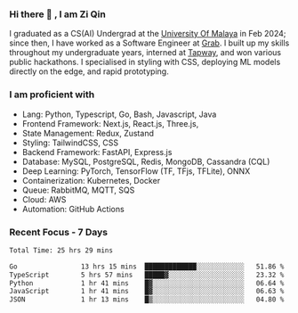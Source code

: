 <!-- <img height="180rem" width="100%" src="https://github.com/ziqinyeow/ziqinyeow/blob/main/header.png?raw=true" /> -->

### Hi there 👋 , I am Zi Qin
<!-- ![visitors](https://visitor-badge.glitch.me/badge?page_id=page.id) -->

I graduated as a CS(AI) Undergrad at the [University Of Malaya](https://www.um.edu.my/) in Feb 2024; since then, I have worked as a Software Engineer at [Grab](https://www.grab.com/my/). I built up my skills throughout my undergraduate years, interned at [Tapway](https://gotapway.com/), and won various public hackathons. I specialised in styling with CSS, deploying ML models directly on the edge, and rapid prototyping.

### I am proficient with

- Lang: Python, Typescript, Go, Bash, Javascript, Java
- Frontend Framework: Next.js, React.js, Three.js,
- State Management: Redux, Zustand
- Styling: TailwindCSS, CSS
- Backend Framework: FastAPI, Express.js
- Database: MySQL, PostgreSQL, Redis, MongoDB, Cassandra (CQL)
- Deep Learning: PyTorch, TensorFlow (TF, TFjs, TFLite), ONNX
- Containerization: Kubernetes, Docker
- Queue: RabbitMQ, MQTT, SQS
- Cloud: AWS
- Automation: GitHub Actions

### Recent Focus - 7 Days
<!--START_SECTION:waka-->

```txt
Total Time: 25 hrs 29 mins

Go                13 hrs 15 mins  █████████████░░░░░░░░░░░░   51.86 %
TypeScript        5 hrs 57 mins   █████▓░░░░░░░░░░░░░░░░░░░   23.32 %
Python            1 hr 41 mins    █▓░░░░░░░░░░░░░░░░░░░░░░░   06.64 %
JavaScript        1 hr 41 mins    █▓░░░░░░░░░░░░░░░░░░░░░░░   06.63 %
JSON              1 hr 13 mins    █▒░░░░░░░░░░░░░░░░░░░░░░░   04.80 %
```

<!--END_SECTION:waka-->

<!--![Leetcode Stats](https://leetcard.jacoblin.cool/ziqinyeow?ext=heatmap&theme=light,nord&width=1200&height=400)-->
